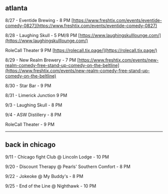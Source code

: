 ## atlanta

8/27 - Eventide Brewing - 8 PM [https://www.freshtix.com/events/eventide-comedy-0827](https://www.freshtix.com/events/eventide-comedy-0827)

8/28 - Laughing Skull - 5 PM/8 PM [https://www.laughingskulllounge.com/](https://www.laughingskulllounge.com/)

RoleCall Theater 9 PM [https://rolecall.tix.page/](https://rolecall.tix.page/)

8/29 - New Realm Brewery - 7 PM [https://www.freshtix.com/events/new-realm-comedy-free-stand-up-comedy-on-the-beltline](https://www.freshtix.com/events/new-realm-comedy-free-stand-up-comedy-on-the-beltline)

8/30 - Star Bar - 9 PM

8/31 - Limerick Junction 9 PM

9/3 - Laughing Skull - 8 PM

9/4 - ASW Distillery - 8 PM

RoleCall Theater - 9 PM

-----------

 
## back in chicago 

9/11 - Chicago fight Club @ Lincoln Lodge - 10 PM

9/20 - Discount Therapy @ Pearls' Southern Comfort - 8 PM

9/22 - Jokeoke @ My Buddy's - 8 PM

9/25 - End of the Line @ Nighthawk - 10 PM


